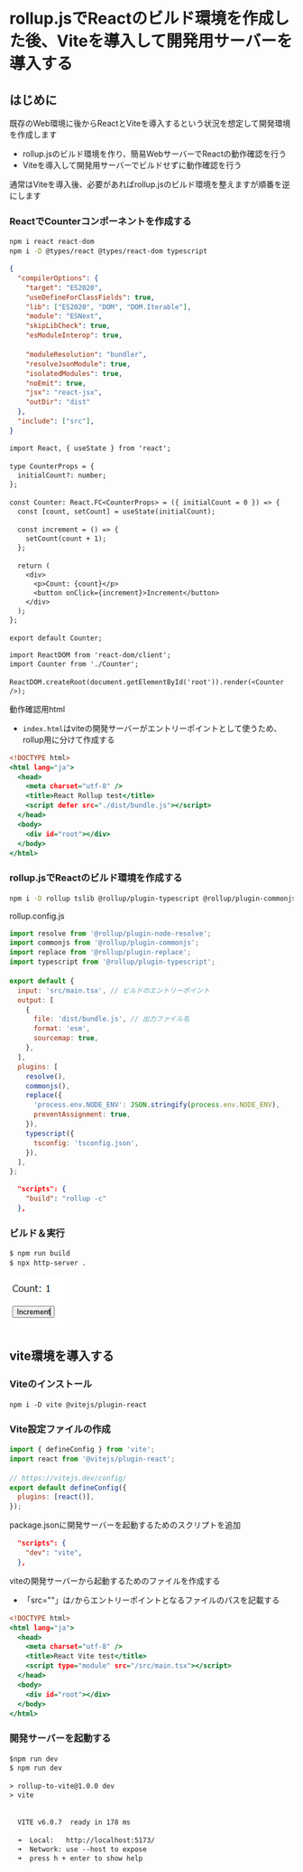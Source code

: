 # rollup.jsでReactのビルド環境を作成した後、Viteを導入して開発用サーバーを導入する

## はじめに

既存のWeb環境に後からReactとViteを導入するという状況を想定して開発環境を作成します

* rollup.jsのビルド環境を作り、簡易WebサーバーでReactの動作確認を行う
* Viteを導入して開発用サーバーでビルドせずに動作確認を行う

通常はViteを導入後、必要があればrollup.jsのビルド環境を整えますが順番を逆にします

### ReactでCounterコンポーネントを作成する
```bash
npm i react react-dom
npm i -D @types/react @types/react-dom typescript
```

```json:tsconfig.json
{
  "compilerOptions": {
    "target": "ES2020",
    "useDefineForClassFields": true,
    "lib": ["ES2020", "DOM", "DOM.Iterable"],
    "module": "ESNext",
    "skipLibCheck": true,
    "esModuleInterop": true,

    "moduleResolution": "bundler",
    "resolveJsonModule": true,
    "isolatedModules": true,
    "noEmit": true,
    "jsx": "react-jsx",
    "outDir": "dist"
  },
  "include": ["src"],
}

```

```tsx:Counter.tsx
import React, { useState } from 'react';

type CounterProps = {
  initialCount?: number;
};

const Counter: React.FC<CounterProps> = ({ initialCount = 0 }) => {
  const [count, setCount] = useState(initialCount);

  const increment = () => {
    setCount(count + 1);
  };

  return (
    <div>
      <p>Count: {count}</p>
      <button onClick={increment}>Increment</button>
    </div>
  );
};

export default Counter;

```

```tsx:main.tsx
import ReactDOM from 'react-dom/client';
import Counter from './Counter';

ReactDOM.createRoot(document.getElementById('root')).render(<Counter />);

```

動作確認用html

* `index.html`はviteの開発サーバーがエントリーポイントとして使うため、rollup用に分けて作成する

```html:index-rollup.html
<!DOCTYPE html>
<html lang="ja">
  <head>
    <meta charset="utf-8" />
    <title>React Rollup test</title>
    <script defer src="./dist/bundle.js"></script>
  </head>
  <body>
    <div id="root"></div>
  </body>
</html>

```

### rollup.jsでReactのビルド環境を作成する

```bash
npm i -D rollup tslib @rollup/plugin-typescript @rollup/plugin-commonjs @rollup/plugin-node-resolve @rollup/plugin-replace
```

rollup.config.js

```js:rollup.config.js
import resolve from '@rollup/plugin-node-resolve';
import commonjs from '@rollup/plugin-commonjs';
import replace from '@rollup/plugin-replace';
import typescript from '@rollup/plugin-typescript';

export default {
  input: 'src/main.tsx', // ビルドのエントリーポイント
  output: [
    {
      file: 'dist/bundle.js', // 出力ファイル名
      format: 'esm',
      sourcemap: true,
    },
  ],
  plugins: [
    resolve(),
    commonjs(),
    replace({
      'process.env.NODE_ENV': JSON.stringify(process.env.NODE_ENV),
      preventAssignment: true,
    }),
    typescript({
      tsconfig: 'tsconfig.json',
    }),
  ],
};

```

```json:package.json
  "scripts": {
    "build": "rollup -c"
  },
```

### ビルド＆実行

```bash
$ npm run build
$ npx http-server .
```

![alt text](./img/image.png)


## vite環境を導入する

### Viteのインストール

```
npm i -D vite @vitejs/plugin-react
```

### Vite設定ファイルの作成

```js:vite.config.js
import { defineConfig } from 'vite';
import react from '@vitejs/plugin-react';

// https://vitejs.dev/config/
export default defineConfig({
  plugins: [react()],
});

```

package.jsonに開発サーバーを起動するためのスクリプトを追加

```json:package.json
  "scripts": {
    "dev": "vite",
  },
```

viteの開発サーバーから起動するためのファイルを作成する

* 「src=""」は`/`からエントリーポイントとなるファイルのパスを記載する

```html:index.html
<!DOCTYPE html>
<html lang="ja">
  <head>
    <meta charset="utf-8" />
    <title>React Vite test</title>
    <script type="module" src="/src/main.tsx"></script>
  </head>
  <body>
    <div id="root"></div>
  </body>
</html>

```

### 開発サーバーを起動する

```
$npm run dev
$ npm run dev

> rollup-to-vite@1.0.0 dev
> vite


  VITE v6.0.7  ready in 178 ms

  ➜  Local:   http://localhost:5173/
  ➜  Network: use --host to expose
  ➜  press h + enter to show help
```
